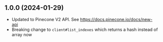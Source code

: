 ## 1.0.0 (2024-01-29)

- Updated to Pinecone V2 API. See https://docs.pinecone.io/docs/new-api
- Breaking change to `client#list_indexes` which returns a hash instead of array now